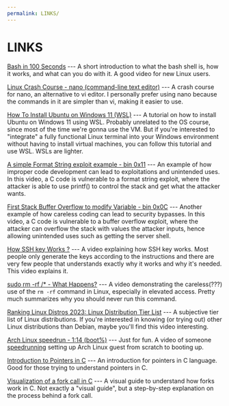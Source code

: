 ```yaml
---
permalink: LINKS/
---
```


# LINKS

[Bash in 100 Seconds](https://www.youtube.com/watch?v=I4EWvMFj37g) ---
A short introduction to what the bash shell is, how it works, and what can you do with it. A good video for new Linux users.

[Linux Crash Course - nano (command-line text editor)](https://www.youtube.com/watch?v=DLeATFgGM-A) ---
A crash course for nano, an alternative to vi editor. I personally prefer using nano because the commands in it are simpler than vi, making it easier to use.

[How To Install Ubuntu on Windows 11 (WSL)](https://www.youtube.com/watch?v=wjbbl0TTMeo) ---
A tutorial on how to install Ubuntu on Windows 11 using WSL. Probably unrelated to the OS course, since most of the time we're gonna use the VM. But if you're interested to "integrate" a fully functional Linux terminal into your Windows environment without having to install virtual machines, you can follow this tutorial and use WSL. WSLs are lighter.

[A simple Format String exploit example - bin 0x11](https://www.youtube.com/watch?v=0WvrSfcdq1I) ---
An example of how improper code development can lead to exploitations and unintended uses. In this video, a C code is vulnerable to a format string exploit, where the attacker is able to use printf() to control the stack and get what the attacker wants.

[First Stack Buffer Overflow to modify Variable - bin 0x0C](https://www.youtube.com/watch?v=T03idxny9jE) ---
Another example of how careless coding can lead to security bypasses. In this video, a C code is vulnerable to a buffer overflow exploit, where the attacker can overflow the stack with values the attacker inputs, hence allowing unintended uses such as getting the server shell.

[How SSH key Works ?](https://www.youtube.com/watch?v=y2SWzw9D4RA) ---
A video explaining how SSH key works. Most people only generate the keys according to the instructions and there are very few people that understands exactly why it works and why it's needed. This video explains it.

[sudo rm -rf /* - What Happens?](https://www.youtube.com/watch?v=sonKLFb_-d0) ---
A video demonstrating the careless(???) use of the `rm -rf` command in Linux, especially in elevated access. Pretty much summarizes why you should never run this command.

[Ranking Linux Distros 2023: Linux Distribution Tier List](https://www.youtube.com/watch?v=oLN3hddLgF4) ---
A subjective tier list of Linux distributions. If you're interested in knowing (or trying out) other Linux distributions than Debian, maybe you'll find this video interesting.

[Arch Linux speedrun - 1:14 (boot%)](https://www.youtube.com/watch?v=8utpbbdj0LQ) ---
Just for fun. A video of someone [speedrunning](https://en.wikipedia.org/wiki/Speedrunning) setting up Arch Linux guest from scratch to booting up.

[Introduction to Pointers in C](https://www.youtube.com/watch?v=f2i0CnUOniA&pp=ygUYdW5kZXJzdGFuZGluZyBjIHBvaW50ZXJz) ---
An introduction for pointers in C language. Good for those trying to understand pointers in C.

[Visualization of a fork call in C](https://youtu.be/QD9YKSg3wCc?si=PZRtjlQ2VZ7FC1x2) ---
A visual guide to understand how forks work in C. Not exactly a "visual guide", but a step-by-step explanation on the process behind a fork call.
